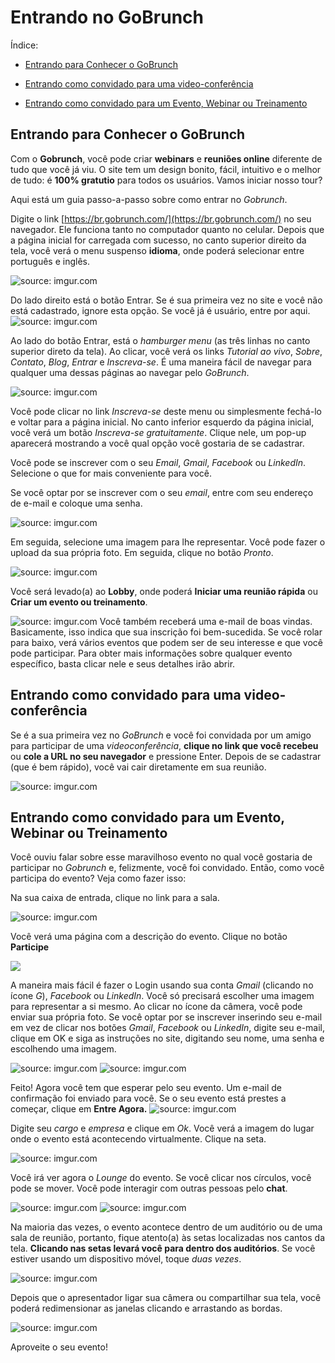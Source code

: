 
# Entrando no GoBrunch

Índice:

- [Entrando para Conhecer o GoBrunch](#entrando-para-conhecer-o-gobrunch)

- [Entrando como convidado para uma video-conferência](#entrando-como-convidado-para-uma-video-conferencia)
    
- [Entrando como convidado para um Evento, Webinar ou Treinamento](#entrando-como-convidado-para-um-evento-webinar-ou-treinamento)
    

## Entrando para Conhecer o GoBrunch

Com o **Gobrunch**, você pode criar **webinars** e **reuniões online** diferente de tudo que você já viu. O site tem um design bonito, fácil, intuitivo e o melhor de tudo: é **100% gratutio** para todos os usuários. Vamos iniciar nosso tour?

Aqui está um guia passo-a-passo sobre como entrar no _Gobrunch_.

Digite o link [https://br.gobrunch.com/](https://br.gobrunch.com/) no seu navegador. Ele funciona tanto no computador quanto no celular. Depois que a página inicial for carregada com sucesso, no canto superior direito da tela, você verá o menu suspenso **idioma**, onde poderá selecionar entre português e inglês.

<img src="https://i.imgur.com/E2ThK5e.png?1" title="source: imgur.com" />
  
Do lado direito está o botão Entrar. Se é sua primeira vez no site e você não está cadastrado, ignore esta opção. Se você já é usuário, entre por aqui.
<img src="https://i.imgur.com/uYqXoBM.png" title="source: imgur.com" />
  
Ao lado do botão Entrar, está o _hamburger menu_ (as três linhas no canto superior direto da tela). Ao clicar, você verá os links _Tutorial ao vivo_, _Sobre_, _Contato_, _Blog_, _Entrar_ e _Inscreva-se_. É uma maneira fácil de navegar para qualquer uma dessas páginas ao navegar pelo _GoBrunch_.

<img src="https://i.imgur.com/cFYS8b5.png" title="source: imgur.com" />

Você pode clicar no link _Inscreva-se_ deste menu ou simplesmente fechá-lo e voltar para a página inicial.
No canto inferior esquerdo da página inicial, você verá um botão  _Inscreva-se gratuitamente_. Clique nele, um pop-up aparecerá mostrando a você qual opção você gostaria de se cadastrar.

Você pode se inscrever com o seu _Email_, _Gmail_, _Facebook_ ou _LinkedIn_. Selecione o que for mais conveniente para você. 

Se você optar por se inscrever com o seu _email_, entre com seu endereço de e-mail e coloque uma senha.

<img src="https://i.imgur.com/LPQyuUN.png" title="source: imgur.com" />
  
Em seguida, selecione uma imagem para lhe representar. Você pode fazer o upload da sua própria foto. Em seguida, clique no botão _Pronto_.

<img src="https://i.imgur.com/10NlnAs.png" title="source: imgur.com" /></a>

Você será levado(a) ao **Lobby**, onde poderá **Iniciar uma reunião rápida** ou **Criar um evento ou treinamento**.

<img src="https://i.imgur.com/TzmPuq0.png?1" title="source: imgur.com" /></a>
Você também receberá uma e-mail de boas vindas. Basicamente, isso indica que sua inscrição foi bem-sucedida. Se você rolar para baixo, verá vários eventos que podem ser de seu interesse e que você pode participar. Para obter mais informações sobre qualquer evento específico, basta clicar nele e seus detalhes irão abrir.

## Entrando como convidado para uma video-conferência
Se é a sua primeira vez no _GoBrunch_ e você foi convidada por um amigo para participar de uma _videoconferência_, **clique no link que você recebeu** ou **cole a URL no seu navegador** e pressione Enter. Depois de se cadastrar (que é bem rápido), você vai cair diretamente em sua reunião.

<img src="https://i.imgur.com/1UeDbw7.png" title="source: imgur.com" /></a>

## Entrando como convidado para um Evento, Webinar ou Treinamento

Você ouviu falar sobre esse maravilhoso evento no qual você gostaria de participar no _Gobrunch_ e, felizmente, você foi convidado. Então, como você participa do evento? Veja como fazer isso:

Na sua caixa de entrada, clique no link para a sala.

<img src="https://i.imgur.com/1p5hRVr.png" title="source: imgur.com" />

Você verá uma página com a descrição do evento. Clique no botão **Participe**

<img src="https://i.imgur.com/JqaKWyJ.png">
  
A maneira mais fácil é fazer o Login usando sua conta _Gmail_ (clicando no ícone _G_), _Facebook_ ou _LinkedIn_. Você só precisará escolher uma imagem para representar a si mesmo. Ao clicar no ícone da câmera, você pode enviar sua própria foto. Se você optar por se inscrever inserindo seu e-mail em vez de clicar nos botões _Gmail_, _Facebook_ ou _LinkedIn_, digite seu e-mail, clique em OK e siga as instruções no site, digitando seu nome, uma senha e escolhendo uma imagem.

<img src="https://i.imgur.com/10NlnAs.png" title="source: imgur.com" /></a>
<img src="https://i.imgur.com/8gJP1ya.png" title="source: imgur.com" /></a>

Feito! Agora você tem que esperar pelo seu evento. Um e-mail de confirmação foi enviado para você. Se o seu evento está prestes a começar, clique em  **Entre Agora.**
<img src="https://i.imgur.com/2zDciFN.png" title="source: imgur.com" /></a>
  
Digite seu _cargo_ e _empresa_ e clique em _Ok_. Você verá a imagem do lugar onde o evento está acontecendo virtualmente. Clique na seta.

<img src="https://i.imgur.com/22XreJb.png" title="source: imgur.com" /></a>
  
Você irá ver agora o _Lounge_ do evento. Se você clicar nos círculos, você pode se mover. Você pode interagir com outras pessoas pelo **chat**.

<img src="https://i.imgur.com/q6WIqoE.png" title="source: imgur.com" /></a>
<img src="https://i.imgur.com/CzRd7of.png" title="source: imgur.com" /></a>

Na maioria das vezes, o evento acontece dentro de um auditório ou de uma sala de reunião, portanto, fique atento(a) às setas localizadas nos cantos da tela. **Clicando nas setas levará você para dentro dos auditórios**. Se você estiver usando um dispositivo móvel, toque _duas vezes_.

<img src="https://i.imgur.com/vCi0WDK.png" title="source: imgur.com" /></a>
  
Depois que o apresentador ligar sua câmera ou compartilhar sua tela, você poderá redimensionar as janelas clicando e arrastando as bordas.

<img src="https://i.imgur.com/4M53nj7.png" title="source: imgur.com" /></a>

Aproveite o seu evento!
